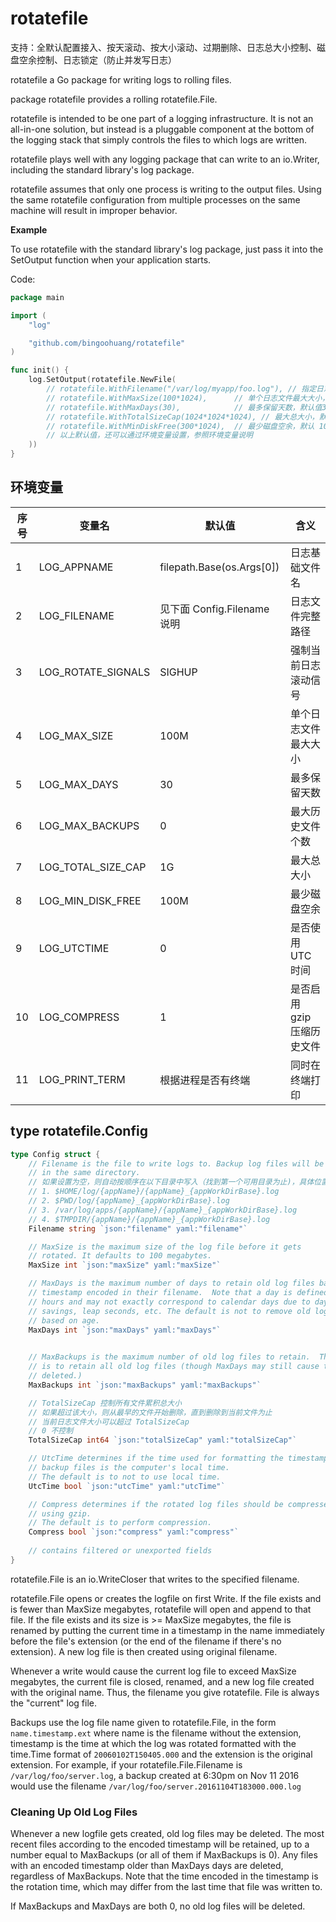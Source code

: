 # rotatefile

支持：全默认配置接入、按天滚动、按大小滚动、过期删除、日志总大小控制、磁盘空余控制、日志锁定（防止并发写日志）

rotatefile a Go package for writing logs to rolling files.

package rotatefile provides a rolling rotatefile.File.

rotatefile is intended to be one part of a logging infrastructure.
It is not an all-in-one solution, but instead is a pluggable
component at the bottom of the logging stack that simply controls the files
to which logs are written.

rotatefile plays well with any logging package that can write to an
io.Writer, including the standard library's log package.

rotatefile assumes that only one process is writing to the output files.
Using the same rotatefile configuration from multiple processes on the same
machine will result in improper behavior.

**Example**

To use rotatefile with the standard library's log package, just pass it into the SetOutput function when your
application starts.

Code:

```go
package main

import (
	"log"

	"github.com/bingoohuang/rotatefile"
)

func init() {
	log.SetOutput(rotatefile.NewFile(
		// rotatefile.WithFilename("/var/log/myapp/foo.log"), // 指定日志文件完整路径, 默认值见 Config.Filename 说明
		// rotatefile.WithMaxSize(100*1024),      // 单个日志文件最大大小，默认 100M
		// rotatefile.WithMaxDays(30),            // 最多保留天数，默认值30
		// rotatefile.WithTotalSizeCap(1024*1024*1024), // 最大总大小，默认 1G
		// rotatefile.WithMinDiskFree(300*1024),  // 最少磁盘空余，默认 100M
		// 以上默认值，还可以通过环境变量设置，参照环境变量说明
	))
}
```

## 环境变量

| 序号 | 变量名                | 默认值                       | 含义              |
|----|--------------------|---------------------------|-----------------|
| 1  | LOG_APPNAME        | filepath.Base(os.Args[0]) | 日志基础文件名         |
| 2  | LOG_FILENAME       | 见下面 Config.Filename 说明    | 日志文件完整路径        |
| 3  | LOG_ROTATE_SIGNALS | SIGHUP                    | 强制当前日志滚动信号      |
| 4  | LOG_MAX_SIZE       | 100M                      | 单个日志文件最大大小      |
| 5  | LOG_MAX_DAYS       | 30                        | 最多保留天数          |
| 6  | LOG_MAX_BACKUPS    | 0                         | 最大历史文件个数        |
| 7  | LOG_TOTAL_SIZE_CAP | 1G                        | 最大总大小           |
| 8  | LOG_MIN_DISK_FREE  | 100M                      | 最少磁盘空余          |
| 9  | LOG_UTCTIME        | 0                         | 是否使用 UTC 时间     |
| 10 | LOG_COMPRESS       | 1                         | 是否启用gzip 压缩历史文件 |
| 11 | LOG_PRINT_TERM     | 根据进程是否有终端                 | 同时在终端打印         |

## type rotatefile.Config

``` go
type Config struct {
    // Filename is the file to write logs to. Backup log files will be retained
    // in the same directory.  
    // 如果设置为空，则自动按顺序在以下目录中写入（找到第一个可用目录为止)，具体位置可以见 $TMPDIR/{pid}.logfile 文件
    // 1. $HOME/log/{appName}/{appName}_{appWorkDirBase}.log
    // 2. $PWD/log/{appName}_{appWorkDirBase}.log
    // 3. /var/log/apps/{appName}/{appName}_{appWorkDirBase}.log
    // 4. $TMPDIR/{appName}/{appName}_{appWorkDirBase}.log
    Filename string `json:"filename" yaml:"filename"`

    // MaxSize is the maximum size of the log file before it gets
    // rotated. It defaults to 100 megabytes.
    MaxSize int `json:"maxSize" yaml:"maxSize"`

    // MaxDays is the maximum number of days to retain old log files based on the
    // timestamp encoded in their filename.  Note that a day is defined as 24
    // hours and may not exactly correspond to calendar days due to daylight
    // savings, leap seconds, etc. The default is not to remove old log files
    // based on age.
    MaxDays int `json:"maxDays" yaml:"maxDays"`

	
    // MaxBackups is the maximum number of old log files to retain.  The default
    // is to retain all old log files (though MaxDays may still cause them to get
    // deleted.)
    MaxBackups int `json:"maxBackups" yaml:"maxBackups"`

	// TotalSizeCap 控制所有文件累积总大小
	// 如果超过该大小，则从最早的文件开始删除，直到删除到当前文件为止
	// 当前日志文件大小可以超过 TotalSizeCap
	// 0 不控制
	TotalSizeCap int64 `json:"totalSizeCap" yaml:"totalSizeCap"`

    // UtcTime determines if the time used for formatting the timestamps in
    // backup files is the computer's local time. 
    // The default is to not to use local time.
    UtcTime bool `json:"utcTime" yaml:"utcTime"`

    // Compress determines if the rotated log files should be compressed
    // using gzip. 
    // The default is to perform compression.
    Compress bool `json:"compress" yaml:"compress"`
   
    // contains filtered or unexported fields
}
```

rotatefile.File is an io.WriteCloser that writes to the specified filename.

rotatefile.File opens or creates the logfile on first Write. If the file exists and
is fewer than MaxSize megabytes, rotatefile will open and append to that file.
If the file exists and its size is >= MaxSize megabytes, the file is renamed
by putting the current time in a timestamp in the name immediately before the
file's extension (or the end of the filename if there's no extension). A new
log file is then created using original filename.

Whenever a write would cause the current log file to exceed MaxSize megabytes,
the current file is closed, renamed, and a new log file created with the
original name. Thus, the filename you give rotatefile. File is always the "current" log
file.

Backups use the log file name given to rotatefile.File, in the form `name.timestamp.ext`
where name is the filename without the extension, timestamp is the time at which
the log was rotated formatted with the time.Time format of
`20060102T150405.000` and the extension is the original extension. For
example, if your rotatefile.File.Filename is `/var/log/foo/server.log`, a backup created
at 6:30pm on Nov 11 2016 would use the filename
`/var/log/foo/server.20161104T183000.000.log`

### Cleaning Up Old Log Files

Whenever a new logfile gets created, old log files may be deleted. The most
recent files according to the encoded timestamp will be retained, up to a
number equal to MaxBackups (or all of them if MaxBackups is 0). Any files
with an encoded timestamp older than MaxDays days are deleted, regardless of
MaxBackups. Note that the time encoded in the timestamp is the rotation
time, which may differ from the last time that file was written to.

If MaxBackups and MaxDays are both 0, no old log files will be deleted.
